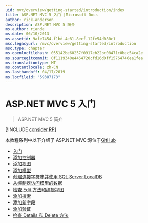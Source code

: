 ```yaml
---
uid: mvc/overview/getting-started/introduction/index
title: ASP.NET MVC 5 入门 |Microsoft Docs
author: rick-anderson
description: ASP.NET MVC 5 简介
ms.author: riande
ms.date: 06/10/2013
ms.assetid: 9afe7454-f1bd-4e81-8ecf-12fe54d080c1
msc.legacyurl: /mvc/overview/getting-started/introduction
msc.type: chapter
ms.openlocfilehash: 055142be60257f0917eb22bc08471c0bec54ca2e
ms.sourcegitcommit: 0f1119340e4464720cfd16d0ff15764746ea1fea
ms.translationtype: MT
ms.contentlocale: zh-CN
ms.lasthandoff: 04/17/2019
ms.locfileid: "59387173"
---
```

# <a name="getting-started-with-aspnet-mvc-5"></a>ASP.NET MVC 5 入门

> ASP.NET MVC 5 简介

[!INCLUDE [consider RP](../../../../includes/razor.md)]

本教程系列中以下介绍了 ASP.NET MVC:源位于[GitHub](https://github.com/aspnet/AspNetDocs/tree/master/aspnet/mvc/overview/getting-started/introduction/sample/MvcMovie/MvcMovie)

- [入门](getting-started.md)
- [添加控制器](adding-a-controller.md)
- [添加视图](adding-a-view.md)
- [添加模型](adding-a-model.md)
- [创建连接字符串并使用 SQL Server LocalDB](creating-a-connection-string.md)
- [从控制器访问模型的数据](accessing-your-models-data-from-a-controller.md)
- [检查 Edit 方法和编辑视图](examining-the-edit-methods-and-edit-view.md)
- [添加搜索](adding-search.md)
- [添加新字段](adding-a-new-field.md)
- [添加验证](adding-validation.md)
- [检查 Details 和 Delete 方法](examining-the-details-and-delete-methods.md)
